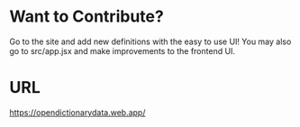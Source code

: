 # Want to Contribute?
Go to the site and add new definitions with the easy to use UI!
You may also go to src/app.jsx and make improvements to the frontend UI.

# URL
https://opendictionarydata.web.app/

